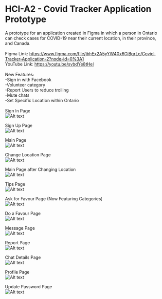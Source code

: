 # HCI-A2 - Covid Tracker Application Prototype
A prototype for an application created in Figma in which a person in Ontario can check cases for COVID-19 near their current location, in their province, and Canada.
<br/>
<br/>
Figma Link: https://www.figma.com/file/jbhEx2A5yYW40x6GiBqrLe/Covid-Tracker-Application-2?node-id=0%3A1 <br/>
YouTube Link: https://youtu.be/svbdYe8tHeI
<br/>
<br/>
New Features:<br/>
-Sign in with Facebook<br/>
-Volunteer category<br/>
-Report Users to reduce trolling<br/>
-Mute chats<br/>
-Set Specific Location within Ontario<br/>
<br/>
Sign In Page<br/>
![Alt text](../main/1.png?raw=true)

Sign Up Page<br/>
![Alt text](../main/2.png?raw=true)

Main Page<br/>
![Alt text](../main/3.png?raw=true)

Change Location Page<br/>
![Alt text](../main/4.png?raw=true)

Main Page after Changing Location<br/>
![Alt text](../main/5.png?raw=true)

Tips Page<br/>
![Alt text](../main/6.png?raw=true)

Ask for Favour Page (Now Featuring Categories)<br/>
![Alt text](../main/7.png?raw=true)

Do a Favour Page<br/>
![Alt text](../main/8.png?raw=true)

Message Page<br/>
![Alt text](../main/9.png?raw=true)

Report Page<br/>
![Alt text](../main/10.png?raw=true)

Chat Details Page<br/>
![Alt text](../main/11.png?raw=true)

Profile Page<br/>
![Alt text](../main/12.png?raw=true)

Update Password Page<br/>
![Alt text](../main/13.png?raw=true)
